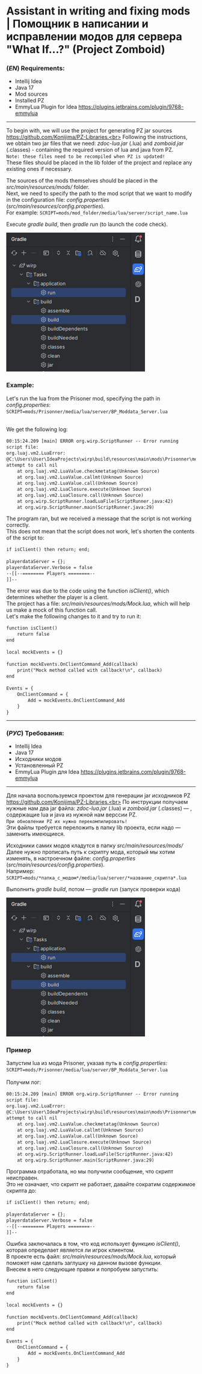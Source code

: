 # Assistant in writing and fixing mods | Помощник в написании и исправлении модов для сервера "What If...?" (Project Zomboid)

### (_EN_) Requirements:
* Intellij Idea
* Java 17
* Mod sources
* Installed PZ
* EmmyLua Plugin for Idea https://plugins.jetbrains.com/plugin/9768-emmylua

---

To begin with, we will use the project for generating PZ jar sources https://github.com/Konijima/PZ-Libraries.<br>
Following the instructions, we obtain two jar files that we need: _zdoc-lua.jar_ (.lua) and _zomboid.jar_ (.classes) - containing the required version of lua and java from PZ.<br>
`Note: these files need to be recompiled when PZ is updated!`<br>
These files should be placed in the lib folder of the project and replace any existing ones if necessary.<br>

The sources of the mods themselves should be placed in the _src/main/resources/mods/_ folder.<br>
Next, we need to specify the path to the mod script that we want to modify in the configuration file: _config.properties_ (_src/main/resources/config.properties_).<br>
For example: `SCRIPT=mods/mod_folder/media/lua/server/script_name.lua`

Execute _gradle build_, then _gradle run_ (to launch the code check).

![gradle_cut.png](shortcut/gradle_cut.png)

### Example:
Let's run the lua from the Prisoner mod, specifying the path in _config.properties_:<br>
`SCRIPT=mods/Prisonner/media/lua/server/BP_Moddata_Server.lua`<br><br>

We get the following log:
````
00:15:24.209 [main] ERROR org.wirp.ScriptRunner -- Error running script file: 
org.luaj.vm2.LuaError: @C:\Users\User\IdeaProjects\wirp\build\resources\main\mods\Prisonner\media\lua\server\BP_Moddata_Server.lua:2 attempt to call nil
	at org.luaj.vm2.LuaValue.checkmetatag(Unknown Source)
	at org.luaj.vm2.LuaValue.callmt(Unknown Source)
	at org.luaj.vm2.LuaValue.call(Unknown Source)
	at org.luaj.vm2.LuaClosure.execute(Unknown Source)
	at org.luaj.vm2.LuaClosure.call(Unknown Source)
	at org.wirp.ScriptRunner.loadLuaFile(ScriptRunner.java:42)
	at org.wirp.ScriptRunner.main(ScriptRunner.java:29)
````
The program ran, but we received a message that the script is not working correctly.<br>
This does not mean that the script does not work, let's shorten the contents of the script to:
````
if isClient() then return; end;

playerdataServer = {};
playerdataServer.Verbose = false
--[[--======== Players ========--
]]--
````
The error was due to the code using the function _isClient()_, which determines whether the player is a client.<br>
The project has a file: _src/main/resources/mods/Mock.lua_, which will help us make a mock of this function call.<br>
Let's make the following changes to it and try to run it:

````
function isClient()
    return false
end

local mockEvents = {}

function mockEvents.OnClientCommand_Add(callback)
    print("Mock method called with callback!\n", callback)
end

Events = {
    OnClientCommand = {
        Add = mockEvents.OnClientCommand_Add
    }
}
````

---

### (_РУС_) Требования:
* Intellij Idea
* Java 17
* Исходники модов
* Установленный PZ
* EmmyLua Plugin для Idea https://plugins.jetbrains.com/plugin/9768-emmylua

---

Для начала воспользуемся проектом для генерации jar исходников PZ https://github.com/Konijima/PZ-Libraries.<br>
По инструкции получаем нужные нам два jar файла: _zdoc-lua.jar_ (.lua) и _zomboid.jar_ (.classes) — , содержащие lua и java из нужной нам верссии PZ.<br>
`При обновлении PZ их нужно перекомпилировать!`<br>
Эти файлы требуется переложить в папку lib проекта, если надо — заменить имеющиеся.<br>

Исходники самих модов кладутся в папку _src/main/resources/mods/_<br>
Далее нужно прописать путь к скрипту мода, который мы хотим изменять, в настроечном файле: _config.properties_ (_src/main/resources/config.properties_).<br>
Например: `SCRIPT=mods/*папка_с_модом*/media/lua/server/*название_скрипта*.lua`

Выполнить _gradle build_, потом — _gradle run_ (запуск проверки кода)

![gradle_cut.png](shortcut/gradle_cut.png)

### Пример
Запустим lua из мода Prisoner, указав путь в _config.properties_:<br>
`SCRIPT=mods/Prisonner/media/lua/server/BP_Moddata_Server.lua`<br><br>
Получим лог:
````
00:15:24.209 [main] ERROR org.wirp.ScriptRunner -- Error running script file: 
org.luaj.vm2.LuaError: @C:\Users\User\IdeaProjects\wirp\build\resources\main\mods\Prisonner\media\lua\server\BP_Moddata_Server.lua:2 attempt to call nil
	at org.luaj.vm2.LuaValue.checkmetatag(Unknown Source)
	at org.luaj.vm2.LuaValue.callmt(Unknown Source)
	at org.luaj.vm2.LuaValue.call(Unknown Source)
	at org.luaj.vm2.LuaClosure.execute(Unknown Source)
	at org.luaj.vm2.LuaClosure.call(Unknown Source)
	at org.wirp.ScriptRunner.loadLuaFile(ScriptRunner.java:42)
	at org.wirp.ScriptRunner.main(ScriptRunner.java:29)
````
Программа отработала, но мы получили сообщение, что скрипт неисправен.<br>
Это не означает, что скрипт не работает, давайте сократим содержимое скрипта до:
````
if isClient() then return; end;

playerdataServer = {};
playerdataServer.Verbose = false
--[[--======== Players ========--
]]--
````
Ошибка заключалась в том, что код использует функцию _isClient()_, которая определает является ли игрок клиентом.<br>
В проекте есть файл: _src/main/resources/mods/Mock.lua_, который поможет нам сделать заглушку на данном вызове функции.<br>
Внесем в него следующие правки и попробуем запустить:
````
function isClient()
    return false
end

local mockEvents = {}

function mockEvents.OnClientCommand_Add(callback)
    print("Mock method called with callback!\n", callback)
end

Events = {
    OnClientCommand = {
        Add = mockEvents.OnClientCommand_Add
    }
}
````
